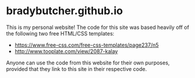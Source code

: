 # bradybutcher.github.io
This is my personal website! The code for this site was based heavily off of the following two free HTML/CSS templates:
  - https://www.free-css.com/free-css-templates/page237/n5
  - http://www.tooplate.com/view/2087-kalay
  
 Anyone can use the code from this website for their own purposes, provided that they link to this site in their respective code.
